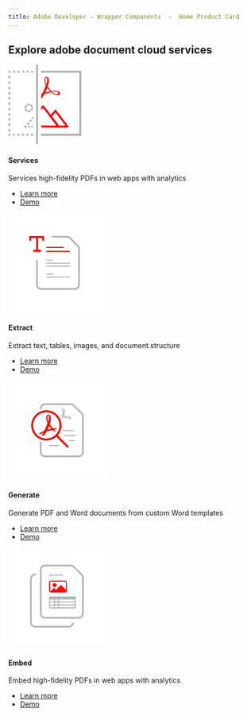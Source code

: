 ```yaml
---
title: Adobe Developer — Wrapper Components  —  Home Product Card
---
```



<TitleBlock slots="heading" theme="light" className="titleBlock-align-left" />

## Explore adobe document cloud services


<ProductCard slots="icon, heading, text, buttons" theme="light" width="25%" />

![CC icon](../images/accurate_rendering.svg)

#### Services

Services high-fidelity PDFs in web apps with analytics

* [Learn more](https://www.adobe.io/apis/documentcloud/dcsdk/pdf-services.html)
* [Demo](https://adobe.io)


<ProductCard slots="icon, heading, text, buttons" theme="light" width="25%" />

![CC icon](../images/comprehensive-content-extraction.svg)

#### Extract

Extract text, tables, images, and document structure

* [Learn more](https://www.adobe.io/apis/documentcloud/dcsdk/pdf-extract.html)
* [Demo](https://adobe.io)


<ProductCard slots="icon, heading, text, buttons" theme="light" width="25%" />

![CC icon](../images/high-fidelity.svg)

#### Generate

Generate PDF and Word documents from custom Word templates

* [Learn more](https://www.adobe.io/apis/documentcloud/dcsdk/doc-generation.html)
* [Demo](https://adobe.io)


<ProductCard slots="icon, heading, text, buttons" theme="light" width="25%" />

![CC icon](../images/document-structure-understanding.svg)

#### Embed

Embed high-fidelity PDFs in web apps with analytics

* [Learn more](https://www.adobe.io/apis/documentcloud/dcsdk/pdf-embed.html)
* [Demo](https://adobe.io)
